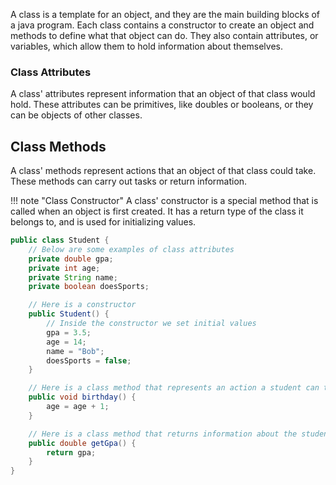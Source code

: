 
A class is a template for an object, and they are the main building blocks of a java program. Each class contains a constructor to create an object and methods to define what that object can do. They also contain attributes, or variables, which allow them to hold information about themselves.

### Class Attributes
A class' attributes represent information that an object of that class would hold. These attributes can be primitives, like doubles or booleans, or they can be objects of other classes. 

## Class Methods
A class' methods represent actions that an object of that class could take. These methods can carry out tasks or return information. 

!!! note "Class Constructor"
    A class' constructor is a special method that is called when an object is first created. It has a return type of the class it belongs to, and is used for initializing values.

```java title="Example Class"
public class Student {
    // Below are some examples of class attributes
    private double gpa;
    private int age;
    private String name;
    private boolean doesSports;

    // Here is a constructor
    public Student() {
        // Inside the constructor we set initial values
        gpa = 3.5;
        age = 14;
        name = "Bob";
        doesSports = false;
    }

    // Here is a class method that represents an action a student can take
    public void birthday() {
        age = age + 1;
    }

    // Here is a class method that returns information about the student
    public double getGpa() {
        return gpa;
    }
}
```
